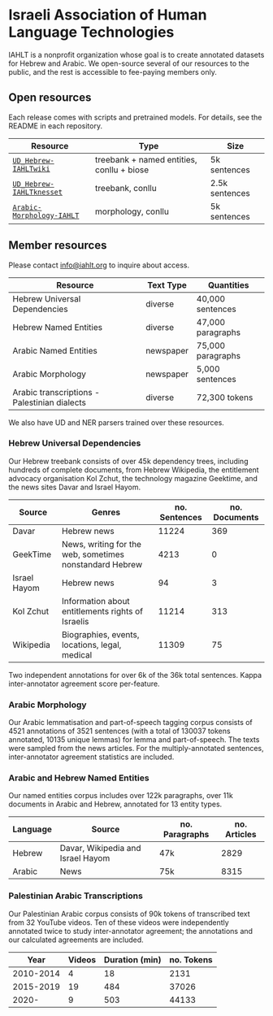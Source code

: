 # Israeli Association of Human Language Technologies

IAHLT is a nonprofit organization whose goal is to create annotated datasets
for Hebrew and Arabic. We open-source several of our resources to the public,
and the rest is accessible to fee-paying members only.

## Open resources

Each release comes with scripts and pretrained models. For details, see the README in each repository.

| Resource | Type | Size |
|----------| ---- | ---- |
| [`UD_Hebrew-IAHLTwiki`](https://github.com/IAHLT/UD_Hebrew-IAHLTwiki) | treebank + named entities, conllu + biose | 5k sentences |
| [`UD_Hebrew-IAHLTknesset`](https://github.com/IAHLT/UD_Hebrew-IAHLTknesset) | treebank, conllu | 2.5k sentences |
| [`Arabic-Morphology-IAHLT`](https://github.com/IAHLT/Arabic-Morphology-IAHLT) | morphology, conllu | 5k sentences |

## Member resources

Please contact info@iahlt.org to inquire about access.

| Resource   |      Text Type      |  Quantities |
|--------------|----------------|-----------|
| Hebrew Universal Dependencies |  diverse | 40,000 sentences |
| Hebrew Named Entities | diverse | 47,000 paragraphs |
| Arabic Named Entities | newspaper | 75,000 paragraphs |
| Arabic Morphology | newspaper | 5,000 sentences |
| Arabic transcriptions - Palestinian dialects | diverse | 72,300 tokens|

We also have UD and NER parsers trained over these resources. 

###  Hebrew Universal Dependencies

Our Hebrew treebank consists of over 45k dependency trees, including hundreds
of complete documents, from Hebrew Wikipedia, the entitlement advocacy
organisation Kol Zchut, the technology magazine Geektime, and the news sites
Davar and Israel Hayom.

| Source  | Genres  | no. Sentences  | no. Documents |
| ------  | ------  | -------------  | ------------- |
| Davar  | Hebrew news  | 11224  | 369 |
| GeekTime  | News, writing for the web, sometimes nonstandard Hebrew  | 4213  | 0 |
| Israel Hayom  | Hebrew news  | 94  | 3 |
| Kol Zchut  | Information about entitlements rights of Israelis  | 11214  | 313 |
| Wikipedia  | Biographies, events, locations, legal, medical  | 11309  | 75 |

Two independent annotations for over 6k of the 36k total sentences. Kappa
inter-annotator agreement score per-feature.

### Arabic Morphology

Our Arabic lemmatisation and part-of-speech tagging corpus consists of 4521
annotations of 3521 sentences (with a total of 130037 tokens annotated, 10135
unique lemmas) for lemma and part-of-speech. The texts were sampled from the
news articles. For the multiply-annotated sentences, inter-annotator agreement
statistics are included.

### Arabic and Hebrew Named Entities

Our named entities corpus includes over 122k paragraphs, over 11k documents in
Arabic and Hebrew, annotated for 13 entity types.

| Language  | Source  | no. Paragraphs  | no. Articles | 
| --------  | ------  | --------------  | ------------ | 
| Hebrew  | Davar, Wikipedia and Israel Hayom  | 47k  | 2829 | 
| Arabic  | News | 75k  | 8315 | 

### Palestinian Arabic Transcriptions

Our Palestinian Arabic corpus consists of 90k tokens of transcribed text from
32 YouTube videos. Ten of these videos were independently annotated twice to
study inter-annotator agreement; the annotations and our calculated agreements
are included.

 | Year  | Videos  | Duration (min)  | no. Tokens | 
 | ----  | ------  | --------------  | ---------- | 
 | 2010-2014  | 4  | 18  | 2131 | 
 | 2015-2019  | 19  | 484  | 37026 | 
 | 2020-  | 9  | 503  | 44133 | 

